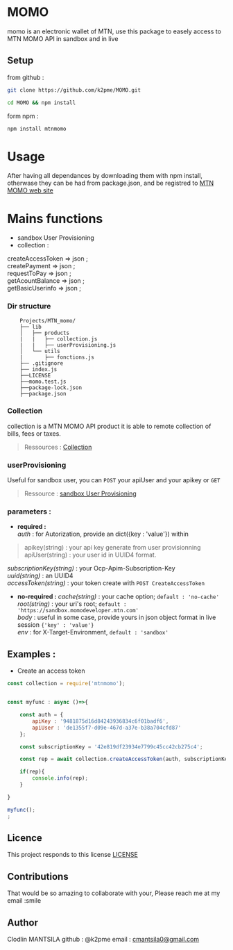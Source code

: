# MOMO

momo is an electronic wallet of MTN, use this package to easely access to MTN MOMO API in sandbox and in live 

## Setup

  from github :
```bash
git clone https://github.com/k2pme/MOMO.git
```
```bash
cd MOMO && npm install 
```
        

 form npm :
```bash
npm install mtnmomo
```
    

# Usage 

After having all dependances by downloading them with npm install, otherwase they can be had from package.json, and be registred to [MTN MOMO web site](https://momodeveloper.mtn.com/)

# Mains functions

- sandbox User Provisioning  
- collection :     

createAccessToken => json ;  
createPayment => json ;    
requestToPay => json ;  
getAcountBalance => json ;  
getBasicUserinfo => json ;  



###     Dir structure

        Projects/MTN_momo/
        ├── lib
        │   ├── products
        |   |   ├── collection.js
        |   |   ├── userProvisioning.js
        │   └── utils
        |       ├── fonctions.js
        ├── .gitignore
        ├── index.js
        ├──LICENSE
        ├──momo.test.js
        ├──package-lock.json
        ├──package.json 

###   Collection

collection is a MTN MOMO API product it is able to remote collection of bills, fees or taxes.  
> Ressources : [Collection](https://momodeveloper.mtn.com/API-collections#api=collection)

###     userProvisioning 
Useful for sandbox  user, you can ``POST`` your apiUser and your apikey or ``GET``
>Ressource : [sandbox User Provisioning](https://momodeveloper.mtn.com/API-collections#api=sandbox-provisioning-api&operation=post-v1_0-apiuser)
        

###   parameters :
- **required :**  
*auth* : for Autorization, provide an dict({key : 'value'}) within  
>apikey(string) : your api key generate from user provisionning  
 apiUser(string) : your user id in UUID4 format.  

*subscriptionKey(string)* :  your Ocp-Apim-Subscription-Key  
*uuid(string)* : an UUID4  
*accessToken(string)* : your token create with ``POST CreateAccessToken``   

- **no-required :**
    *cache(string)* : your cache option; ``default : 'no-cache'``  
    *root(string)* : your uri's root; ``default : 'https://sandbox.momodeveloper.mtn.com'``    
    *body* : useful in some case, provide yours in json object format in live session ``{'key' : 'value'}``  
    *env* : for X-Target-Environment, ``default : 'sandbox'`` 




## Examples :
- Create an access token
```javascript
const collection = require('mtnmomo');


const myfunc : async ()=>{

    const auth = {
        apiKey : '9481875d16d84243936834c6f01badf6', 
        apiUser : 'de1355f7-d09e-467d-a37e-b38a704cfd87'
    };

    const subscriptionKey = '42e819df23934e7799c45cc42cb275c4';

    const rep = await collection.createAccessToken(auth, subscriptionKey);

    if(rep){
        console.info(rep);
    }

}

myfunc();
;
```
## Licence   

This project responds to this license [LICENSE](./LICENSE)

## Contributions 

That would be so amazing to collaborate with your, Please reach me at my email :smile

## Author

Clodlin MANTSILA
github : @k2pme
email : cmantsila0@gmail.com



